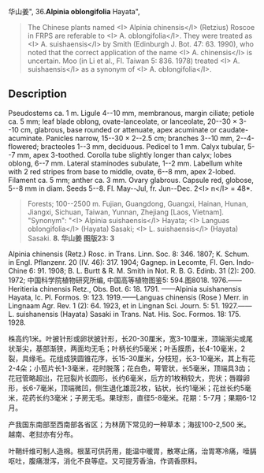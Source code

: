华山姜",
36.**Alpinia oblongifolia** Hayata",

> The Chinese plants named &lt;I&gt; Alpinia chinensis&lt;/I&gt; (Retzius) Roscoe in FRPS are referable to &lt;I&gt; A. oblongifolia&lt;/I&gt;. They were treated as &lt;I&gt; A. suishaensis&lt;/I&gt; by Smith (Edinburgh J. Bot. 47: 63. 1990), who noted that the correct application of the name &lt;I&gt; A. chinensis&lt;/I&gt; is uncertain. Moo (in Li et al., Fl. Taiwan 5: 836. 1978) treated &lt;I&gt; A. suishaensis&lt;/I&gt; as a synonym of &lt;I&gt; A. oblongifolia&lt;/I&gt;.

## Description
Pseudostems ca. 1 m. Ligule 4--10 mm, membranous, margin ciliate; petiole ca. 5 mm; leaf blade oblong, ovate-lanceolate, or lanceolate, 20--30 × 3--10 cm, glabrous, base rounded or attenuate, apex acuminate or caudate-acuminate. Panicles narrow, 15--30 × 2--2.5 cm; branches 3--10 mm, 2--4-flowered; bracteoles 1--3 mm, deciduous. Pedicel to 1 mm. Calyx tubular, 5--7 mm, apex 3-toothed. Corolla tube slightly longer than calyx; lobes oblong, 6--7 mm. Lateral staminodes subulate, 1--2 mm. Labellum white with 2 red stripes from base to middle, ovate, 6--8 mm, apex 2-lobed. Filament ca. 5 mm; anther ca. 3 mm. Ovary glabrous. Capsule red, globose, 5--8 mm in diam. Seeds 5--8. Fl. May--Jul, fr. Jun--Dec. 2&lt;I&gt; n&lt;/I&gt; = 48*.

> Forests; 100--2500 m. Fujian, Guangdong, Guangxi, Hainan, Hunan, Jiangxi, Sichuan, Taiwan, Yunnan, Zhejiang [Laos, Vietnam].
  "Synonym": "&lt;I&gt; Alpinia suishaensis&lt;/I&gt; Hayata; &lt;I&gt; Languas oblongifolia&lt;/I&gt; (Hayata) Sasaki; &lt;I&gt; L. suishaensis&lt;/I&gt; (Hayata) Sasaki.
**8. 华山姜 图版23: 3**

Alpinia chinensis (Retz.) Rosc. in Trans. Linn. Soc. 8: 346. 1807; K. Schum. in Engl. Pflanzenr. 20 (IV. 46): 317. 1904; Gagnep. in Lecomte, Fl. Gen. Indo-Chine 6: 91. 1908; B. L. Burtt & R. M. Smith in Not. R. B. G. Edinb. 31 (2): 200. 1972; 中国科学院植物研究所编, 中国高等植物图鉴5: 594.图8018. 1976.——Heritieria chinensis Retz., Obs. Bot. 6: 18. 1791. ——Alpinia suishanensis Hayata, Ic. Pl. Formos. 9: 123. 1919.——Languas chinensis (Rose ) Merr. in Lingnaam Agr. Rev. 1 (2): 64. 1923, et in Lingnan Sci. Journ. 5: 51. 1927.——L. suishanensis (Hayata) Sasaki in Trans. Nat. His. Soc. Formos. 18: 175. 1928.

株高约1米。叶披针形或卵状披针形，长20-30厘米，宽3-10厘米，顶端渐尖或尾状渐尖，基部渐狭，两面均无毛；叶柄长约5毫米；叶舌膜质，长4-10毫米，2裂，具缘毛。花组成狭圆锥花序，长15-30厘米，分枝短，长3-10毫米，其上有花2-4朵；小苞片长1-3毫米，花时脱落；花白色，萼管状，长5毫米，顶端具3齿；花冠管略超出，花冠裂片长圆形，长约6毫米，后方的1枚稍较大，兜状；唇瓣卵形，长6-7毫米，顶端微凹，侧生退化雄蕊2枚，钻状，长约1毫米；花丝长约5毫米，花药长约3毫米；子房无毛。果球形，直径5-8毫米。花期：5-7月；果期6-12月。

产我国东南部至西南部各省区；为林荫下常见的一种草本；海拔100-2,500 米。越南、老挝亦有分布。

叶鞘纤维可制人造棉。根茎可供药用，能温中暖胃，散寒止痛，治胃寒冷痛，噎膈呕吐，腹痛泄泻，消化不良等症。又可提芳香油，作调香原料。
